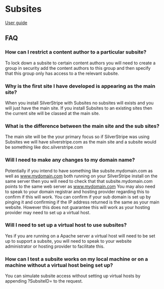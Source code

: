 # Subsites

[User guide](userguide/index.md)

## FAQ

### How can I restrict a content author to a particular subsite?


To lock down a subsite to certain content authors you will need to create a group in security add the content authors 
to this group and then specify that this group only has access to a the relevant subsite.


### Why is the first site I have developed is appearing as the main site?


When you install SilverStripe with Subsites no subsites will exists and you will just have the main site. 
If you install Subsites to an existing sites then the current site will be classed at the main site.


### What is the difference between the main site and the sub sites?


The main site will be the your primary focus so if SilverStripe was using Subsites we will have silverstripe.com 
as the main site and a subsite would be something like doc.silverstripe.com


### Will I need to make any changes to my domain name?


Potentially if you intend to have something like subsite.mydomain.com as well as www.mydomain.com both running on 
your SilverStripe install on the same server then you will need to check that that subsite.mydomain.com points to 
the same web server as www.mydomain.com You may also need to speak to your domain registrar and hosting provider 
regarding this to confirm if this will work. 
You can confirm if your sub domain is set up by pinging it and confirming if the IP address returned is the same as 
your main website. However this does not guarantee this will work as your hosting provider may need to set up a 
virtual host.


### Will I need to set up a virtual host to use subsites?


Yes if you are running on a Apache server a virtual host will need to be set up to support a subsite, you will need 
to speak to your website administrator or hosting provider to facilitate this.


### How can I test a subsite works on my local machine or on a machine without a virtual host being set up?


You can simulate subsite access without setting up virtual hosts by appending ?SubsiteID=<ID> to the request.
